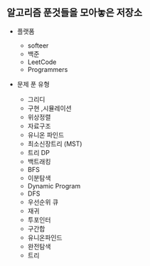 ## 알고리즘 푼것들을 모아놓은 저장소

- 플랫폼
  - softeer
  - 백준
  - LeetCode
  - Programmers

- 문제 푼 유형
  - 그리디
  - 구현 ,시뮬레이션
  - 위상정렬
  - 자료구조
  - 유니온 파인드
  - 최소신장트리 (MST)
  - 트리 DP
  - 백트래킹
  - BFS
  - 이분탐색
  - Dynamic Program
  - DFS
  - 우선순위 큐
  - 재귀
  - 투포인터
  - 구간합
  - 유니온파인드
  - 완전탐색
  - 트리 